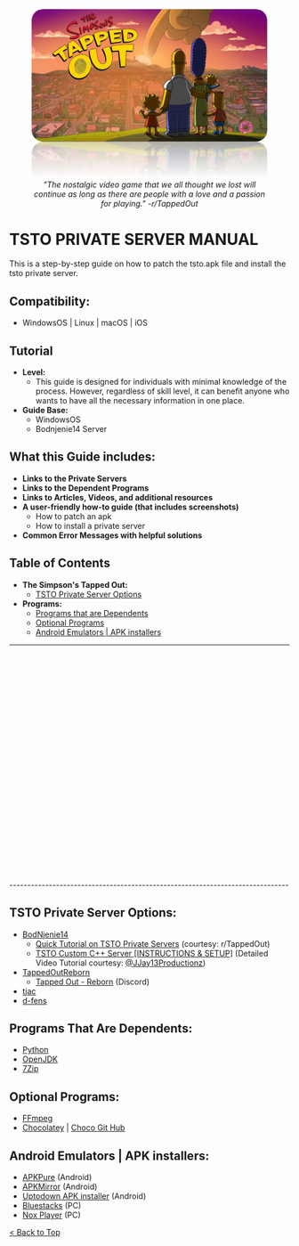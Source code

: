 <figure>
  <img src="TSTO_HEADER.png" alt="Happy TAPPING!">
  <figcaption><i><center>"The nostalgic video game that we all thought we lost will continue as long as there are people with a love and a passion for playing." -r/TappedOut</center></i></figcaption>
</figure>

# TSTO PRIVATE SERVER MANUAL
This is a step-by-step guide on how to patch the tsto.apk file and install the tsto private server.

## Compatibility:
   * WindowsOS | Linux | macOS | iOS

## Tutorial 
   * <b>Level:</b>
     * This guide is designed for individuals with minimal knowledge of the process. 
However, regardless of skill level, it can benefit anyone who wants to have all the necessary information in one place.
   * <b>Guide Base:</b>
      * WindowsOS
      * Bodnjenie14 Server

## What this Guide includes:
   * <b>Links to the Private Servers</b>
   * <b>Links to the Dependent Programs</b>
   * <b>Links to Articles, Videos, and additional resources</b>
   * <b>A user-friendly how-to guide (that includes screenshots)</b>
      * How to patch an apk
      * How to install a private server
   * <b>Common Error Messages with helpful solutions</b>

   ## Table of Contents
   * <b>The Simpson's Tapped Out:</b>
      * <a href="#tsto-private-server-options">TSTO Private Server Options</a>
   * <b>Programs:</b>
      * <a href="#programs-that-are-dependents">Programs that are Dependents</a>
      * <a href="#optional-programs">Optional Programs</a> 
      * <a href="#android-emulators--apk-installers">Android Emulators | APK installers</a>
---------------------------------------------------------------------------
<br>
<br>
<br>
<br>
<br>
<br>
<br>
<br>
<br>
<br>
<br>
<br>
<br>
<br>
<br>
<br>
<br>
<br>
<br>
<br>
<br>
<br>
<br>
<br>
------------------------------------------------------------------------------

## TSTO Private Server Options: 
   * <a href="https://github.com/bodnjenie14/Tsto---Simpsons-Tapped-Out---Private-Server/releases/tag/alpha" target="blank">BodNjenie14</a>
      * <a href="https://www.reddit.com/r/tappedout/comments/1ikfrz0/quick_tutorial_on_tsto_private_servers/" target="blank">Quick Tutorial on TSTO Private Servers</a> (courtesy: r/TappedOut)
      * <a href="https://www.youtube.com/watch?v=0Go3eJ-iuTs&t=48s" target="blank">TSTO Custom C++ Server [INSTRUCTIONS & SETUP]</a> (Detailed Video Tutorial courtesy: <a href="https://www.youtube.com/@JJay13Productionz" target="blank">@JJay13Productionz</a>) 
   * <a href="https://github.com/TappedOutReborn/GameServer-Reborn" target="blank">TappedOutReborn</a> 
      *  <a href="https://discord.com/invite/5MY59jJf8F" target="blank">Tapped Out - Reborn</a> (Discord) 
   * <a href="https://github.com/tjac/tsto_server" target="blank">tjac</a> 
   * <a href="https://github.com/d-fens/tsto_server" target="blank">d-fens</a> 

## Programs That Are Dependents: 
   * <a href="https://www.python.org/downloads/" target="blank">Python</a> 
   * <a href="https://jdk.java.net/23/" target="blank">OpenJDK</a>  
   * <a href="https://www.7-zip.org/" target="blank">7Zip</a> 

## Optional Programs: 
   * <a href="https://ffmpeg.org/" target="blank">FFmpeg</a> 
   * <a href="https://chocolatey.org/" target="blank">Chocolatey</a> | <a href="https://github.com/chocolatey/choco" target="blank">Choco Git Hub</a>  

## Android Emulators | APK installers: 
   * <a href="https://apkpure.com/" target="blank">APKPure</a> (Android) 
   * <a href="https://play.google.com/store/search?q=apkmirror&c=apps&hl=en_US" target="blank">APKMirror</a> (Android)  
   * <a href="https://play.google.com/store/apps/details?id=com.uptodown.installer" target="blank">Uptodown APK installer</a> (Android)
   * <a href="https://www.bluestacks.com/" target="blank">Bluestacks</a> (PC)  
   * <a href="https://www.bignox.com/" target="blank">Nox Player</a> (PC)

  <a href="#tsto-private-server-manual">< Back to Top</a>
